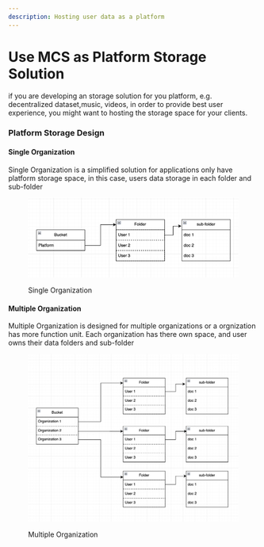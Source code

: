 ```yaml
---
description: Hosting user data as a platform
---
```


# Use MCS as Platform Storage Solution

if you are developing an storage solution for you platform, e.g. decentralized dataset,music, videos, in order to provide best user experience, you might want to hosting the storage space for your clients.



### Platform Storage Design

#### Single Organization

Single Organization is a simplified solution for applications only have platform storage space, in this case, users data storage in each folder and sub-folder

<figure><img src="../../../.gitbook/assets/image (2) (2).png" alt=""><figcaption><p>Single Organization</p></figcaption></figure>

####

####

#### Multiple Organization

Multiple Organization is designed for multiple organizations or a orgnization has more function unit. Each organization has there own space, and user owns their data folders and sub-folder

<figure><img src="../../../.gitbook/assets/image (4).png" alt=""><figcaption><p>Multiple Organization</p></figcaption></figure>
